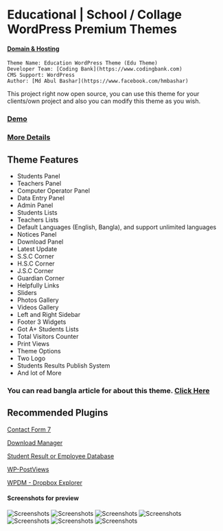 
# Educational | School / Collage WordPress Premium Themes

#### **[Domain & Hosting](https://linuxhostlab.com)**

	Theme Name: Education WordPress Theme (Edu Theme)
	Developer Team: [Coding Bank](https://www.codingbank.com)
	CMS Support: WordPress
	Author: [Md Abul Bashar](https://www.facebook.com/hmbashar)

This project right now open source, you can use this theme for your clients/own project and also you can modify this theme as you wish.

### [Demo](http://wp-demo.codingbank.com/edu/)
### [More Details](https://www.codingbank.com/item/edu-school-collage-wordpress-themes/)

##	Theme Features

- Students Panel
- Teachers Panel
- Computer Operator Panel
- Data Entry Panel
- Admin Panel
- Students Lists
- Teachers Lists
- Default Languages (English, Bangla), and support unlimited languages
- Notices Panel
- Download Panel
- Latest Update
- S.S.C Corner
- H.S.C Corner
- J.S.C Corner
- Guardian Corner
- Helpfully Links
- Sliders
- Photos Gallery
- Videos Gallery
- Left and Right Sidebar
- Footer 3 Widgets
- Got A+ Students Lists
- Total Visitors Counter
- Print Views
- Theme Options
- Two Logo
- Students Results Publish System
- And lot of More
### You can read bangla article for about this theme. [Click Here](http://www.pchelpcenterbd.com/review-13812)


## Recommended Plugins

[Contact Form 7](https://wordpress.org/plugins/contact-form-7/)

[Download Manager](https://wordpress.org/plugins/download-manager/)

[Student Result or Employee Database](https://wordpress.org/plugins/simple-student-result/)

[WP-PostViews](https://wordpress.org/plugins/wp-postviews/)

[WPDM - Dropbox Explorer](http://www.wpdownloadmanager.com/)




#### Screenshots for preview
![Screenshots](https://raw.githubusercontent.com/hmbashar/educational-School-Collage-WordPress-Themes/master/screenshots/Edu-9-1024x751.jpg)
![Screenshots](https://raw.githubusercontent.com/hmbashar/educational-School-Collage-WordPress-Themes/master/screenshots/Edu%202.jpg)
![Screenshots](https://raw.githubusercontent.com/hmbashar/educational-School-Collage-WordPress-Themes/master/screenshots/Edu%205.jpg)
![Screenshots](https://raw.githubusercontent.com/hmbashar/educational-School-Collage-WordPress-Themes/master/screenshots/Edu%206.jpg)
![Screenshots](https://raw.githubusercontent.com/hmbashar/educational-School-Collage-WordPress-Themes/master/screenshots/Edu%207.jpg)
![Screenshots](https://raw.githubusercontent.com/hmbashar/educational-School-Collage-WordPress-Themes/master/screenshots/Screenshot_15.png)
![Screenshots](https://raw.githubusercontent.com/hmbashar/educational-School-Collage-WordPress-Themes/master/screenshots/on-off-switch.jpg)